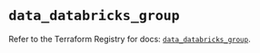 # `data_databricks_group`

Refer to the Terraform Registry for docs: [`data_databricks_group`](https://registry.terraform.io/providers/databricks/databricks/1.84.0/docs/data-sources/group).
